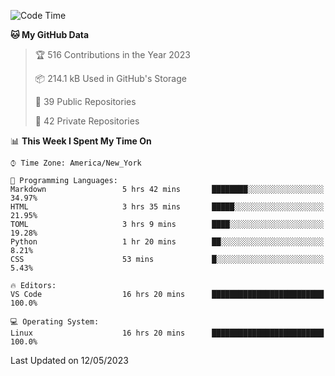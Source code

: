 <!--START_SECTION:waka-->
![Code Time](http://img.shields.io/badge/Code%20Time-199%20hrs%2047%20mins-blue)

**🐱 My GitHub Data** 

> 🏆 516 Contributions in the Year 2023
 > 
> 📦 214.1 kB Used in GitHub's Storage 
 > 
> 📜 39 Public Repositories 
 > 
> 🔑 42 Private Repositories  
 > 
📊 **This Week I Spent My Time On** 

```text
⌚︎ Time Zone: America/New_York

💬 Programming Languages: 
Markdown                 5 hrs 42 mins       ████████░░░░░░░░░░░░░░░░░   34.97% 
HTML                     3 hrs 35 mins       █████░░░░░░░░░░░░░░░░░░░░   21.95% 
TOML                     3 hrs 9 mins        ████░░░░░░░░░░░░░░░░░░░░░   19.28% 
Python                   1 hr 20 mins        ██░░░░░░░░░░░░░░░░░░░░░░░   8.21% 
CSS                      53 mins             █░░░░░░░░░░░░░░░░░░░░░░░░   5.43%

🔥 Editors: 
VS Code                  16 hrs 20 mins      █████████████████████████   100.0%

💻 Operating System: 
Linux                    16 hrs 20 mins      █████████████████████████   100.0%

```


 Last Updated on 12/05/2023
<!--END_SECTION:waka-->